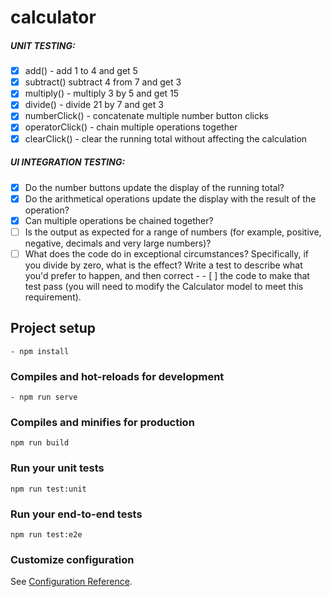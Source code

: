 # calculator

##### UNIT TESTING: 
- [x] add() - add 1 to 4 and get 5
- [x] subtract() subtract 4 from 7 and get 3
- [x] multiply() - multiply 3 by 5 and get 15
- [x] divide() - divide 21 by 7 and get 3
- [x] numberClick() - concatenate multiple number button clicks
- [x] operatorClick() - chain multiple operations together
- [x] clearClick() - clear the running total without affecting the calculation

##### UI INTEGRATION TESTING: 

- [x] Do the number buttons update the display of the running total?
- [x] Do the arithmetical operations update the display with the result of the operation?
- [x] Can multiple operations be chained together?
- [ ] Is the output as expected for a range of numbers (for example, positive, negative, decimals and very large numbers)?
- [ ] What does the code do in exceptional circumstances? Specifically, if you divide by zero, what is the effect? Write a test to describe what you'd prefer to happen, and then correct - - [ ] the code to make that test pass (you will need to modify the Calculator model to meet this requirement).

## Project setup
```
- npm install
```
### Compiles and hot-reloads for development
```
- npm run serve
```
### Compiles and minifies for production
```
npm run build
```
### Run your unit tests
```
npm run test:unit
```
### Run your end-to-end tests
```
npm run test:e2e
```
### Customize configuration
See [Configuration Reference](https://cli.vuejs.org/config/).

